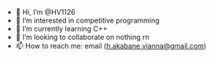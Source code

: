 - 👋 Hi, I’m @HV1126
- 👀 I’m interested in competitive programming
- 🌱 I’m currently learning C++
- 💞️ I’m looking to collaborate on nothing rn
- 📫 How to reach me: email (h.akabane.vianna@gmail.com)

<!---
HV1126/HV1126 is a ✨ special ✨ repository because its `README.md` (this file) appears on your GitHub profile.
You can click the Preview link to take a look at your changes.
--->
